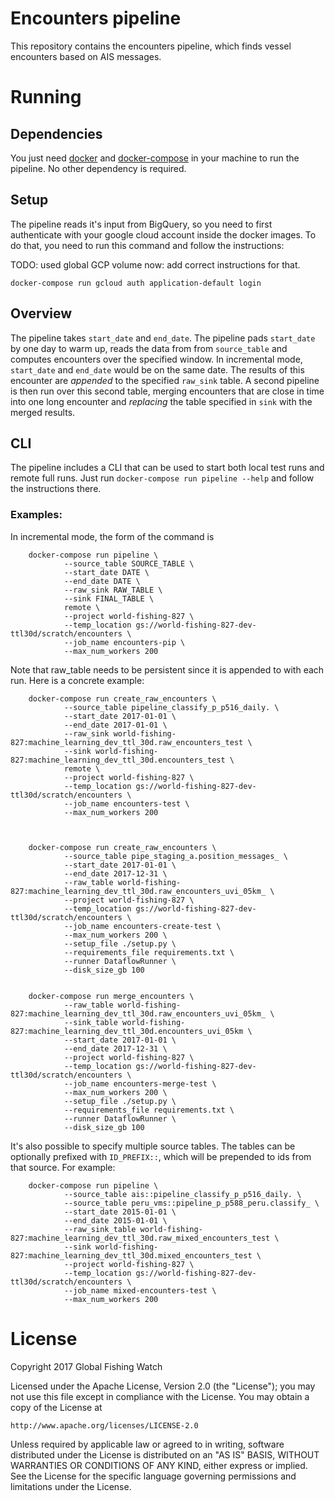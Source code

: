 # Encounters pipeline 

This repository contains the encounters pipeline, which finds vessel encounters
based on AIS messages.

# Running

## Dependencies

You just need [docker](https://www.docker.com/) and
[docker-compose](https://docs.docker.com/compose/) in your machine to run the
pipeline. No other dependency is required.

## Setup

The pipeline reads it's input from BigQuery, so you need to first authenticate
with your google cloud account inside the docker images. To do that, you need
to run this command and follow the instructions:

TODO: used global GCP volume now: add correct instructions for that.

```
docker-compose run gcloud auth application-default login
```

## Overview

The pipeline takes `start_date` and `end_date`. The pipeline pads `start_date`
by one day to warm up, reads the data from from `source_table` and computes
encounters over the specified window.
In incremental mode, `start_date` and `end_date` would be on the same date.  The results
of this encounter are *appended* to the specified `raw_sink` table. A second pipeline
is then run over this second table, merging encounters that are close in time into
one long encounter and *replacing* the table specified in `sink` with the merged results.

## CLI

The pipeline includes a CLI that can be used to start both local test runs and
remote full runs. Just run `docker-compose run pipeline --help` and follow the
instructions there.

### Examples:

In incremental mode, the form of the command is

        docker-compose run pipeline \
                --source_table SOURCE_TABLE \
                --start_date DATE \
                --end_date DATE \
                --raw_sink RAW_TABLE \
                --sink FINAL_TABLE \
                remote \
                --project world-fishing-827 \
                --temp_location gs://world-fishing-827-dev-ttl30d/scratch/encounters \
                --job_name encounters-pip \
                --max_num_workers 200

Note that raw_table needs to be persistent since it is appended to with each run.
Here is a concrete example:

        docker-compose run create_raw_encounters \
                --source_table pipeline_classify_p_p516_daily. \
                --start_date 2017-01-01 \
                --end_date 2017-01-01 \
                --raw_sink world-fishing-827:machine_learning_dev_ttl_30d.raw_encounters_test \
                --sink world-fishing-827:machine_learning_dev_ttl_30d.encounters_test \
                remote \
                --project world-fishing-827 \
                --temp_location gs://world-fishing-827-dev-ttl30d/scratch/encounters \
                --job_name encounters-test \
                --max_num_workers 200



        docker-compose run create_raw_encounters \
                --source_table pipe_staging_a.position_messages_ \
                --start_date 2017-01-01 \
                --end_date 2017-12-31 \
                --raw_table world-fishing-827:machine_learning_dev_ttl_30d.raw_encounters_uvi_05km_ \
                --project world-fishing-827 \
                --temp_location gs://world-fishing-827-dev-ttl30d/scratch/encounters \
                --job_name encounters-create-test \
                --max_num_workers 200 \
                --setup_file ./setup.py \
                --requirements_file requirements.txt \
                --runner DataflowRunner \
                --disk_size_gb 100


        docker-compose run merge_encounters \
                --raw_table world-fishing-827:machine_learning_dev_ttl_30d.raw_encounters_uvi_05km_ \
                --sink_table world-fishing-827:machine_learning_dev_ttl_30d.encounters_uvi_05km \
                --start_date 2017-01-01 \
                --end_date 2017-12-31 \
                --project world-fishing-827 \
                --temp_location gs://world-fishing-827-dev-ttl30d/scratch/encounters \
                --job_name encounters-merge-test \
                --max_num_workers 200 \
                --setup_file ./setup.py \
                --requirements_file requirements.txt \
                --runner DataflowRunner \
                --disk_size_gb 100


It's also possible to specify multiple source tables. The tables can be optionally prefixed with `ID_PREFIX::`, which will
be prepended to ids from that source. For example:

        docker-compose run pipeline \
                --source_table ais::pipeline_classify_p_p516_daily. \
                --source_table peru_vms::pipeline_p_p588_peru.classify_ \
                --start_date 2015-01-01 \
                --end_date 2015-01-01 \
                --raw_sink_table world-fishing-827:machine_learning_dev_ttl_30d.raw_mixed_encounters_test \
                --sink world-fishing-827:machine_learning_dev_ttl_30d.mixed_encounters_test \
                --project world-fishing-827 \
                --temp_location gs://world-fishing-827-dev-ttl30d/scratch/encounters \
                --job_name mixed-encounters-test \
                --max_num_workers 200


# License

Copyright 2017 Global Fishing Watch

Licensed under the Apache License, Version 2.0 (the "License");
you may not use this file except in compliance with the License.
You may obtain a copy of the License at

    http://www.apache.org/licenses/LICENSE-2.0

Unless required by applicable law or agreed to in writing, software
distributed under the License is distributed on an "AS IS" BASIS,
WITHOUT WARRANTIES OR CONDITIONS OF ANY KIND, either express or implied.
See the License for the specific language governing permissions and
limitations under the License.
